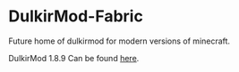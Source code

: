 # DulkirMod-Fabric

Future home of dulkirmod for modern versions of minecraft.

DulkirMod 1.8.9 Can be found [here](https://github.com/inglettronald/DulkirMod).